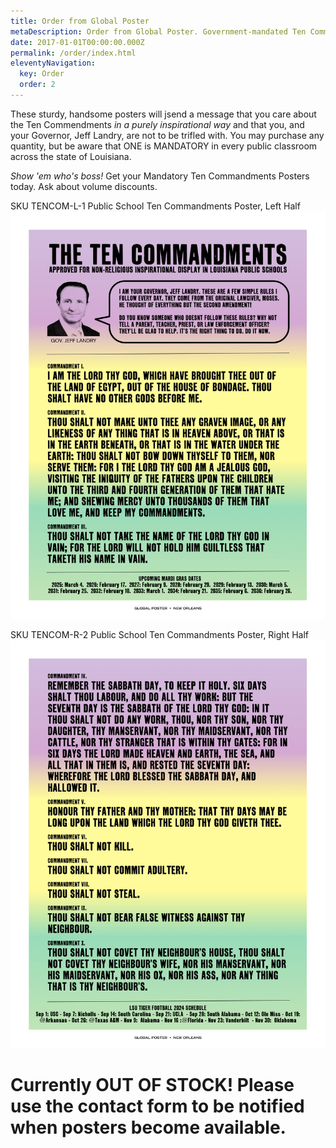 ```yaml
---
title: Order from Global Poster
metaDescription: Order from Global Poster. Government-mandated Ten Commandments posters now available.
date: 2017-01-01T00:00:00.000Z
permalink: /order/index.html
eleventyNavigation:
  key: Order
  order: 2
---
```


These sturdy, handsome posters will jsend a message that you care about the Ten Commendments _in a purely inspirational way_ and that you, and your Governor, Jeff Landry, are not to be trifled with. You may purchase any quantity, but be aware that ONE is MANDATORY in every public classroom across the state of Louisiana.

_Show 'em who's boss!_ Get your Mandatory Ten Commandments Posters today.
Ask about volume discounts.

SKU TENCOM-L-1
Public School Ten Commandments Poster, Left Half
![Get in touch with Global Poster. Government-mandated Ten Commandments posters now available.](/static/img/global-poster-ten-commandments-1.jpg)

SKU TENCOM-R-2
Public School Ten Commandments Poster, Right Half
![Get in touch with Global Poster. Government-mandated Ten Commandments posters now available.](/static/img/global-poster-ten-commandments-2.jpg)

# Currently OUT OF STOCK! Please use the contact form to be notified when posters become available.